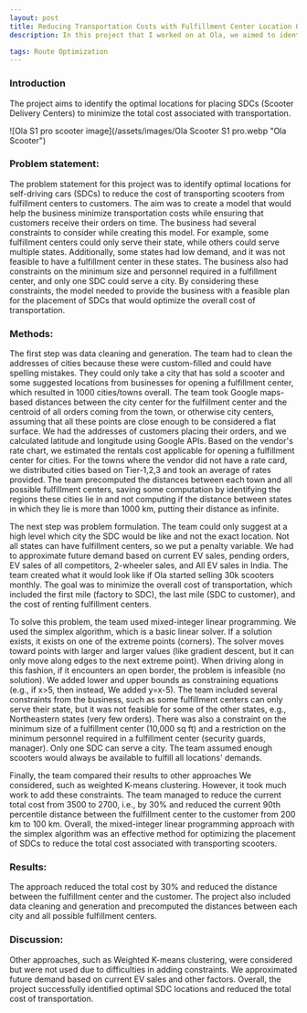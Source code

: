```yaml
---
layout: post
title: Reducing Transportation Costs with Fulfillment Center Location Optimization: A Case Study
description: In this project that I worked on at Ola, we aimed to identify the optimal locations to place Self-Driving Cars (SDCs) to minimize transportation costs. We used mixed integer linear programming to solve this problem, setting constraints based on business requirements such as minimum fulfillment center size and personnel. We also cleaned and generated data on city locations, customer addresses, and rental costs for the optimization algorithm. Through our methods, we reduced total costs by 30% and decreased the distance between fulfillment centers and customers by half.

tags: Route Optimization
---
```



### Introduction
The project aims to identify the optimal locations for placing SDCs (Scooter Delivery Centers) to minimize the total cost associated with transportation.

![Ola S1 pro scooter image](/assets/images/Ola Scooter S1 pro.webp "Ola Scooter")

### Problem statement:

The problem statement for this project was to identify optimal locations for self-driving cars (SDCs) to reduce the cost of transporting scooters from fulfillment centers to customers. The aim was to create a model that would help the business minimize transportation costs while ensuring that customers receive their orders on time.
The business had several constraints to consider while creating this model. For example, some fulfillment centers could only serve their state, while others could serve multiple states. Additionally, some states had low demand, and it was not feasible to have a fulfillment center in these states. The business also had constraints on the minimum size and personnel required in a fulfillment center, and only one SDC could serve a city. By considering these constraints, the model needed to provide the business with a feasible plan for the placement of SDCs that would optimize the overall cost of transportation.

### Methods:

The first step was data cleaning and generation. The team had to clean the addresses of cities because these were custom-filled and could have spelling mistakes. They could only take a city that has sold a scooter and some suggested locations from businesses for opening a fulfillment center, which resulted in 1000 cities/towns overall. The team took Google maps-based distances between the city center for the fulfillment center and the centroid of all orders coming from the town, or otherwise city centers, assuming that all these points are close enough to be considered a flat surface. We had the addresses of customers placing their orders, and we calculated latitude and longitude using Google APIs. Based on the vendor's rate chart, we estimated the rentals cost applicable for opening a fulfillment center for cities. For the towns where the vendor did not have a rate card, we distributed cities based on Tier-1,2,3 and took an average of rates provided. The team precomputed the distances between each town and all possible fulfillment centers, saving some computation by identifying the regions these cities lie in and not computing if the distance between states in which they lie is more than 1000 km, putting their distance as infinite.

The next step was problem formulation. The team could only suggest at a high level which city the SDC would be like and not the exact location. Not all states can have fulfillment centers, so we put a penalty variable. We had to approximate future demand based on current EV sales, pending orders, EV sales of all competitors, 2-wheeler sales, and All EV sales in India. The team created what it would look like if Ola started selling 30k scooters monthly. The goal was to minimize the overall cost of transportation, which included the first mile (factory to SDC), the last mile (SDC to customer), and the cost of renting fulfillment centers.

<!-- TODO: Add what is simplex algorithm here or as another blog post -->
<!-- Add Ola scooter images -->

To solve this problem, the team used mixed-integer linear programming. We used the simplex algorithm, which is a basic linear solver. If a solution exists, it exists on one of the extreme points (corners). The solver moves toward points with larger and larger values (like gradient descent, but it can only move along edges to the next extreme point). When driving along in this fashion, if it encounters an open border, the problem is infeasible (no solution). We added lower and upper bounds as constraining equations (e.g., if x>5, then instead, We added y=x-5). The team included several constraints from the business, such as some fulfillment centers can only serve their state, but it was not feasible for some of the other states, e.g., Northeastern states (very few orders). There was also a constraint on the minimum size of a fulfillment center (10,000 sq ft) and a restriction on the minimum personnel required in a fulfillment center (security guards, manager). Only one SDC can serve a city. The team assumed enough scooters would always be available to fulfill all locations' demands.

Finally, the team compared their results to other approaches We considered, such as weighted K-means clustering. However, it took much work to add these constraints. The team managed to reduce the current total cost from 3500 to 2700, i.e., by 30% and reduced the current 90th percentile distance between the fulfillment center to the customer from 200 km to 100 km. Overall, the mixed-integer linear programming approach with the simplex algorithm was an effective method for optimizing the placement of SDCs to reduce the total cost associated with transporting scooters.

### Results:

The approach reduced the total cost by 30% and reduced the distance between the fulfillment center and the customer. The project also included data cleaning and generation and precomputed the distances between each city and all possible fulfillment centers.

### Discussion:
Other approaches, such as Weighted K-means clustering, were considered but were not used due to difficulties in adding constraints. We approximated future demand based on current EV sales and other factors. Overall, the project successfully identified optimal SDC locations and reduced the total cost of transportation.
